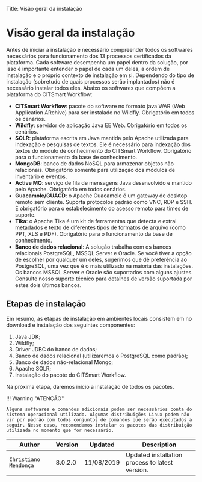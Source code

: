 Title: Visão geral da instalação

# Visão geral da instalação
Antes de iniciar a instalação é necessário compreender todos os softwares necessários para funcionamento dos 13 processos certificados da plataforma. Cada software desempenha um papel dentro da solução, por isso é importante entender o papel de cada um deles, a ordem de instalação e o próprio contexto de instalação em si. Dependendo do tipo de instalação (sobretudo de quais processos serão implantados) não é necessário instalar todos eles. Abaixo os softwares que compõem a plataforma do CITSmart Workflow:

- **CITSmart Workflow**: pacote do software no formato java WAR (Web Application ARchive) para ser instalado no Wildfly. Obrigatório em todos os cenários.
- **Wildfly**: servidor de aplicação Java EE Web. Obrigatório em todos os cenários.
- **SOLR**: plataforma escrita em Java mantida pelo Apache utilizada para indexação e pesquisas de textos. Ele é necessário para indexação dos textos do módulo de conhecimento do CITSmart Workflow. Obrigatório para o funcionamento da base de conhecimento.
- **MongoDB**: banco de dados NoSQL para armazenar objetos não relacionais. Obrigatório somente para utilização dos módulos de inventário e eventos.
- **Active MQ**: serviço de fila de mensagens Java desenvolvido e mantido pelo Apache. Obrigatório em todos cenários.
- **Guacamole/GUACD**: o Apache Guacamole é um gateway de desktop remoto sem cliente. Suporta protocolos padrão como VNC, RDP e SSH. É obrigatório para o estabelecimento do acesso remoto para times de suporte.
- **Tika**: o Apache Tika é um kit de ferramentas que detecta e extrai metadados e texto de diferentes tipos de formatos de arquivo (como PPT, XLS e PDF). Obrigatório para o funcionamento da base de conhecimento.
- **Banco de dados relacional**: A solução trabalha com os bancos relacionais PostgreSQL, MSSQL Server e Oracle. Se você tiver a opção de escolher por qualquer um deles, sugerimos que dê preferência ao PostgreSQL, uma vez que é o mais utilizado na maioria das instalações. Os bancos MSSQL Server e Oracle são suportados com alguns ajustes. Consulte nosso suporte técnico para detalhes de versão suportada por estes dois últimos bancos.

## Etapas de instalação

Em resumo, as etapas de instalação em ambientes locais consistem em no download e instalação dos seguintes componentes:

1.	Java JDK;
2.	Wildfly;
3.	Driver JDBC do banco de dados;
4.	Banco de dados relacional (utilizaremos o PostgreSQL como padrão);
5.	Banco de dados não-relacional Mongo;
6.	Apache SOLR;
7.	Instalação do pacote do CITSmart Workflow.


Na próxima etapa, daremos início a instalação de todos os pacotes.

!!! Warning "ATENÇÃO"

    Alguns softwares e comandos adicionais podem ser necessários conta do sistema operacional utilizado. Algumas distribuições Linux podem não vir por padrão com todos conjuntos de comandos que serão executados a seguir. Nesse caso, recomendamos instalar os pacotes das distribuição utilizada no momento que for necessário.



Author         | Version   | Updated             | Description
-------------- | ------ | ------------------- | -----------
`Christiano Mendonça` | 8.0.2.0 | 11/08/2019| Updated installation process to latest version.
